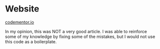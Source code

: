 # Website
[codementor.io](https://medium.com/@thedevsaddam/build-restful-api-service-in-golang-using-gin-gonic-framework-85b1a6e176f3)

In my opinion, this was NOT a very good article.  I was able to reinforce some of my knowledge by fixing some of the mistakes, but I would not use this code as a boilerplate.